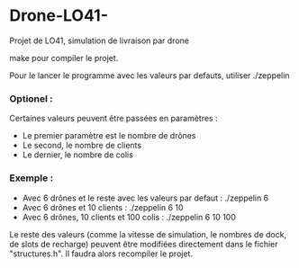 # Drone-LO41-
Projet de LO41, simulation de livraison par drone

make pour compiler le projet.

Pour le lancer le programme avec les valeurs par defauts, utiliser ./zeppelin

### Optionel :
Certaines valeurs peuvent être passées en paramètres :
- Le premier paramètre est le nombre de drônes
- Le second, le nombre de clients
- Le dernier, le nombre de colis
  
### Exemple :
- Avec 6 drônes et le reste avec les valeurs par defaut : ./zeppelin 6
- Avec 6 drônes et 10 clients : ./zeppelin 6 10
- Avec 6 drônes, 10 clients et 100 colis : ./zeppelin 6 10 100

Le reste des valeurs (comme la vitesse de simulation, le nombres de dock, de slots de recharge) peuvent être modifiées directement dans le fichier "structures.h". Il faudra alors recompiler le projet.
